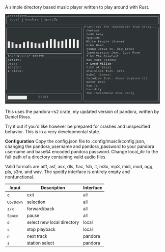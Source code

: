 A simple directory based music player written to play around with Rust.

![Capture](capture.png)

This uses the pandora-rs2 crate, my updated version of pandora, written by Daniel Rivas.

Try it out if you'd like however be prepared for crashes and unspecified behavior. This is in a very developmental state.

**Configuration**
Copy the config.json file to .config/muscli/config.json, changing the pandora_username and pandora_password to your 
pandora username and base64 encoded pandora password. Change local_dir to the full path of a directory containing valid audio files.

Valid formats are aiff, asf, asx, dls, flac, fsb, it, m3u, mp3, midi, mod, ogg, pls, s3m, and wav.
The spotify interface is entirely empty and nonfunctional.

| Input | Description | Interface |
| --- | ---| --- |
| `q` | exit | all |
| `Up/Down` | selection | all |
| `z/x` | forward/back | all |
| `Space` | pause | all |
| `d` | select new local directory | local |
| `s` | stop playback | local |
| `n` | next track | pandora |
| `s` | station select | pandora |
